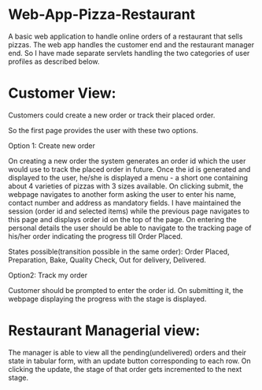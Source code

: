 # Web-App-Pizza-Restaurant

A basic web application to handle online orders of a restaurant that sells pizzas. The web app handles the customer end and the restaurant manager end. So I have made separate 
servlets handling the two categories of user profiles as described below.

# Customer View:

Customers could create a new order or track their placed order.

So the first page provides the user with these two options. 

Option 1: Create new order

On creating a new order the system generates an order id which the user would use to track the placed order in future. Once the id is generated and displayed to the user, he/she is displayed a menu - a short one containing about 4 varieties of pizzas with 3 sizes available. On clicking submit, the webpage navigates to another form asking the user to enter his name, contact number and address as mandatory fields. I have maintained the session (order id and selected items) while the previous page navigates to this page and displays order id on the top 
of the page. On entering the personal details the user should be able to navigate to the tracking page of his/her order indicating the progress till Order Placed.

States possible(transition possible in the same order): Order Placed, Preparation, Bake, 
Quality Check, Out for delivery, Delivered.

Option2: Track my order

Customer should be prompted to enter the order id. On submitting it, the webpage displaying the progress with the stage is displayed.

# Restaurant Managerial view:

The manager is able to view all the pending(undelivered) orders and their state in tabular form, with an update button corresponding to each row. On clicking the update, the stage of that order gets incremented to the next stage.
